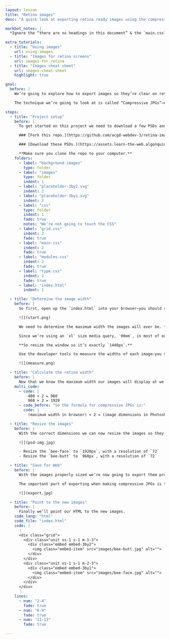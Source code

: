 ```yaml
---
layout: lesson
title: "Retina images"
desc: "A quick look at exporting retina ready images using the compressive JPG technique."

markbot_notes: |
  *Ignore the “there are no headings in this document” & the `main.css` is empty error messages—but fix everything else.*

extra_tutorials:
  - title: "Using images"
    url: using-images
  - title: "Images for retina screens"
    url: images-for-retina
  - title: "Images cheat sheet"
    url: images-cheat-sheet
    highlight: true

goal:
  before: |
    We’re going to explore how to export images so they’re clear on retina screens.

    The technique we’re going to look at is called “Compressive JPGs”—essentially we make them double the width and scale them down while significantly reducing the quality.

steps:
  - title: "Project setup"
    before: |
      To get started on this project we need to download a few PSDs and the code of a basic website.

      ### [Fork this repo.](https://github.com/acgd-webdev-3/retina-images/fork)

      ### [Download these PSDs.](https://assets.learn-the-web.algonquindesign.ca/web-dev-3/retina-images-download.zip)

      **Make sure you clone the repo to your computer.**
    folders:
      - label: "background-images"
        type: folder
      - label: "images"
        type: folder
        indent: 1
      - label: "placeholder-3by2.svg"
        indent: 2
      - label: "placeholder-3by1.svg"
        indent: 2
      - label: "css"
        type: folder
        indent: 1
        fade: true
        notes: "We’re not going to touch the CSS"
      - label: "grid.css"
        indent: 2
        fade: true
      - label: "main.css"
        indent: 2
        fade: true
      - label: "modules.css"
        indent: 2
        fade: true
      - label: "type.css"
        indent: 2
        fade: true
      - label: "index.html"
        indent: 1

  - title: "Determine the image width"
    before: |
      So first, open up the `index.html` into your browser—you should see two placeholder images.

      ![](start.png)

      We need to determine the maximum width the images will ever be. *But we first have to pick a maximum size we want to view the site at.*

      Since we’re using an `xl` size media query, `90em`, in most of our websites let’s use that as the upper limit.

      **So resize the window so it’s exactly `1440px`.**

      Use the developer tools to measure the widths of each image—you should get these sizes:

      ![](measure.png)

  - title: "Calculate the retina width"
    before: |
      Now that we know the maximum width our images will display at we take that width and double it:
    multi_code:
      - code: |
          480 × 2 = 960
          960 × 2 = 1920
      - code_before: "So the formula for compressive JPGs is:"
        code: |
          (maximum width in browser) × 2 = (image dimensions in Photoshop)

  - title: "Resize the images"
    before: |
      With the correct dimensions we can now resize the images so they match the retina width we want.

      ![](psd-img.jpg)

      - Resize the `bee-face` to `1920px`, with a resolution of `72`
      - Resize the `bee-butt` to `960px`, with a resolution of `72`

  - title: "Save for Web"
    before: |
      With the images properly sized we’re now going to export them properly with “Save for Web”.

      The important part of exporting when making compressive JPGs is to make the **quality really low**, 20% low. Since the images will be scaled down by the browser the quality degradation won’t be noticeable.

      ![](export.jpg)

  - title: "Point to the new images"
    before: |
      Finally we’ll point our HTML to the new images.
    code_lang: "html"
    code_file: "index.html"
    code: |
      ⋮
      <div class="grid">
        <div class="unit xs-1 s-1 m-1-3">
          <div class="embed embed-3by2">
            <img class="embed-item" src="images/bee-butt.jpg" alt="">
          </div>
        </div>
        <div class="unit xs-1 s-1 m-2-3">
          <div class="embed embed-3by1">
            <img class="embed-item" src="images/bee-face.jpg" alt="">
          </div>
        </div>
      </div>
      ⋮
    lines:
      - num: "2-4"
        fade: true
      - num: "6-9"
        fade: true
      - num: "11-13"
        fade: true

---
```

